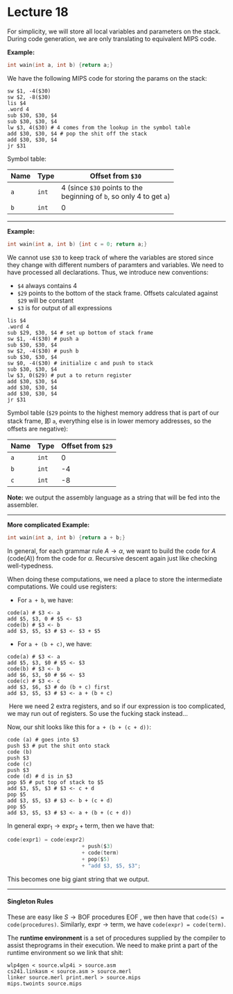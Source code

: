 # Lecture 18

For simplicity, we will store all local variables and parameters on the stack. During code generation, we are only translating to equivalent MIPS code.

**Example:**

```c
int wain(int a, int b) {return a;}
```

We have the following MIPS code for storing the params on the stack:

```assembly
sw $1, -4($30)
sw $2, -8($30)	
lis $4
.word 4
sub $30, $30, $4
sub $30, $30, $4
lw $3, 4($30) # 4 comes from the lookup in the symbol table
add $30, $30, $4 # pop the shit off the stack 
add $30, $30, $4
jr $31
```

Symbol table:

| Name | Type  | Offset from `$30`                                            |
| ---- | ----- | ------------------------------------------------------------ |
| `a`  | `int` | 4 (since `$30` points to the <br />beginning of `b`, so only 4 to get `a`) |
| `b`  | `int` | 0                                                            |

---

**Example:**

```c
int wain(int a, int b) {int c = 0; return a;}
```

We cannot use `$30` to keep track of where the variables are stored since they change with different numbers of paramters and variables. We need to have processed all declarations. Thus, we introduce new conventions:

* `$4` always contains 4
* `$29` points to the bottom of the stack frame. Offsets calculated against `$29` will be constant
* `$3` is for output of all expressions

```assembly
lis $4
.word 4
sub $29, $30, $4 # set up bottom of stack frame
sw $1, -4($30) # push a
sub $30, $30, $4
sw $2, -4($30) # push b
sub $30, $30, $4
sw $0, -4($30) # initialize c and push to stack
sub $30, $30, $4
lw $3, 0($29) # put a to return register
add $30, $30, $4
add $30, $30, $4
add $30, $30, $4
jr $31
```

Symbol table (`$29` points to the highest memory address that is part of our stack frame, 即 `a`, everything else is in lower memory addresses, so the offsets are negative):

| Name | Type  | Offset from `$29` |
| ---- | ----- | ----------------- |
| `a`  | `int` | 0                 |
| `b`  | `int` | -4                |
| `c`  | `int` | -8                |

**Note:** we output the assembly language as a string that will be fed into the assembler.

---

**More complicated Example:**

```c
int wain(int a, int b) {return a + b;}
```

In general, for each grammar rule $A\rightarrow \alpha$, we want to build the code for $A$ ($\text{code}(A)$) from the code for $\alpha$. Recursive descent again just like checking well-typedness.

When doing these computations, we need a place to store the intermediate computations. We could use registers:

* For `a + b`, we have:

```assembly
code(a) # $3 <- a
add $5, $3, 0 # $5 <- $3
code(b) # $3 <- b
add $3, $5, $3 # $3 <- $3 + $5
```

* For `a + (b + c)`, we have:

```assembly
code(a) # $3 <- a
add $5, $3, $0 # $5 <- $3
code(b) # $3 <- b
add $6, $3, $0 # $6 <- $3
code(c) # $3 <- c
add $3, $6, $3 # do (b + c) first
add $3, $5, $3 # $3 <- a + (b + c)
```

​	Here we need 2 extra registers, and so if our expression is too complicated, we may run out of registers. So use the fucking stack instead...

Now, our shit looks like this for `a + (b + (c + d))`:

```assembly
code (a) # goes into $3
push $3 # put the shit onto stack
code (b)
push $3
code (c)
push $3
code (d) # d is in $3
pop $5 # put top of stack to $5
add $3, $5, $3 # $3 <- c + d
pop $5
add $3, $5, $3 # $3 <- b + (c + d)
pop $5
add $3, $5, $3 # $3 <- a + (b + (c + d))
```

In general $\text{expr}_1 \rightarrow \text{expr}_2 + \text{term}$, then we have that:

```c
code(expr1) = code(expr2)
						+ push($3)
						+ code(term)
						+ pop($5)
						+ "add $3, $5, $3";
```

This becomes one big giant string that we output.

---

#### Singleton Rules

These are easy like $S \rightarrow \text{BOF } \text{procedures} \text{ EOF }$, we then have that `code(S) = code(procedures)`. Similarly, $\text{expr} \rightarrow \text{term}$, we have `code(expr) = code(term)`.

The **runtime environment** is a set of procedures supplied by the compiler to assist theprograms in their execution. We need to make print a part of the runtime environment so we link that shit:

```
wlp4gen < source.wlp4i > source.asm
cs241.linkasm < source.asm > source.merl
linker source.merl print.merl > source.mips
mips.twoints source.mips
```

